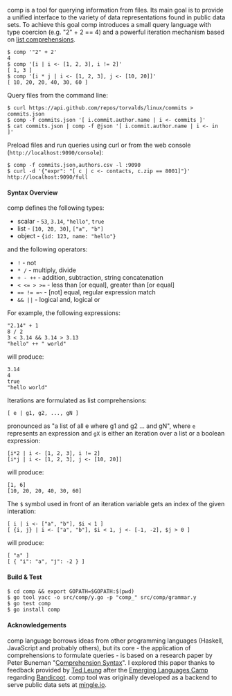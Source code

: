 comp is a tool for querying information from files. Its main goal is
to provide a unified interface to the variety of data representations found
in public data sets. To achieve this goal comp introduces a small query
language with type coercion (e.g. "2" + 2 == 4) and a powerful iteration
mechanism based on [list comprehensions][0].

    $ comp '"2" + 2'
    4
    $ comp '[i | i <- [1, 2, 3], i != 2]'
    [ 1, 3 ]
    $ comp '[i * j | i <- [1, 2, 3], j <- [10, 20]]'
    [ 10, 20, 20, 40, 30, 60 ]

Query files from the command line:

    $ curl https://api.github.com/repos/torvalds/linux/commits > commits.json
    $ comp -f commits.json '[ i.commit.author.name | i <- commits ]'
    $ cat commits.json | comp -f @json '[ i.commit.author.name | i <- in ]'

Preload files and run queries using curl or from the web console (`http://localhost:9090/console`):

    $ comp -f commits.json,authors.csv -l :9090
    $ curl -d '{"expr": "[ c | c <- contacts, c.zip == 8001]"}' http://localhost:9090/full

#### Syntax Overview

comp defines the following types:
  * scalar - `53`, `3.14`, `"hello"`, `true`
  * list - `[10, 20, 30]`, `["a", "b"]`
  * object - `{id: 123, name: "hello"}`

and the following operators:
  * `!` - not
  * `* /` - multiply, divide
  * `+ - ++` - addition, subtraction, string concatenation
  * `< <= > >=` - less than [or equal], greater than [or equal]
  * `== != =~` - [not] equal, regular expression match
  * `&& ||` - logical and, logical or

For example, the following expressions:

    "2.14" + 1
    8 / 2
    3 < 3.14 && 3.14 > 3.13
    "hello" ++ " world"

will produce:

    3.14
    4
    true
    "hello world"

Iterations are formulated as list comprehensions:

    [ e | g1, g2, ..., gN ]

pronounced as "a list of all e where g1 and g2 ... and gN", where `e`
represents an expression and `gX` is either an iteration over a list
or a boolean expression:

    [i*2 | i <- [1, 2, 3], i != 2]
    [i*j | i <- [1, 2, 3], j <- [10, 20]]

will produce:

    [1, 6]
    [10, 20, 20, 40, 30, 60]

The `$` symbol used in front of an iteration variable gets an index of the given interation:

    [ i | i <- ["a", "b"], $i < 1 ]
    [ {i, j} | i <- ["a", "b"], $i < 1, j <- [-1, -2], $j > 0 ]
  
will produce:

    [ "a" ]
    [ { "i": "a", "j": -2 } ]

#### Build & Test

    $ cd comp && export GOPATH=$GOPATH:$(pwd)
    $ go tool yacc -o src/comp/y.go -p "comp_" src/comp/grammar.y
    $ go test comp
    $ go install comp

#### Acknowledgements

comp language borrows ideas from other programming languages (Haskell,
JavaScript and probably others), but its core - the application of
comprehensions to formulate queries - is based on a research paper by Peter
Buneman "[Comprehension Syntax][1]". I explored this paper thanks to feedback
provided by [Ted Leung][2] after the [Emerging Languages Camp][3] regarding
[Bandicoot][4]. comp tool was originally developed as a backend to serve
public data sets at [mingle.io][5].

[0]: http://en.wikipedia.org/wiki/List_comprehension "List Comprehension"
[1]: http://citeseerx.ist.psu.edu/viewdoc/summary?doi=10.1.1.26.993 "Comprehension Syntax (1994), by Peter Buneman , Leonid Libkin, Dan Suciu, Val Tannen, Limsoon Wong"
[2]: http://www.sauria.com/blog/2012/09/27/strange-loop-2012/ "Ted Leung's Blog"
[3]: https://thestrangeloop.com/preconf "Emerging Languages Camp"
[4]: http://bandilab.org "Bandicoot"
[5]: https://mingle.io "mingle.io GmbH"
